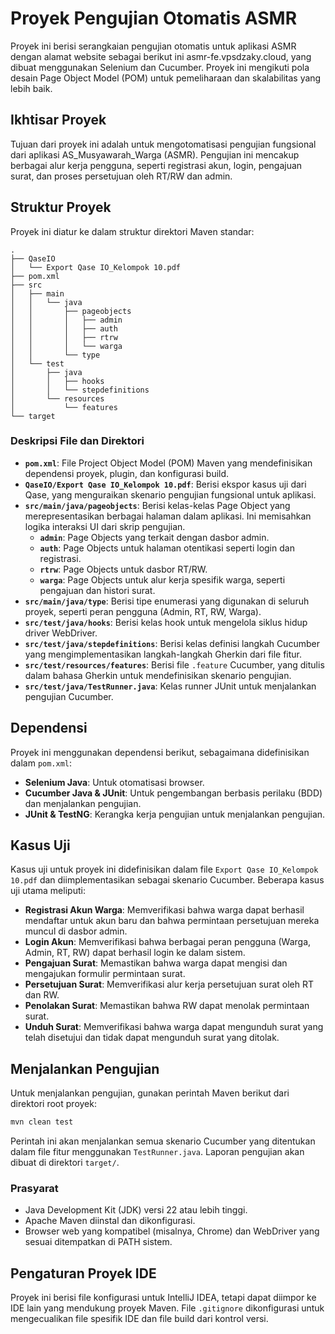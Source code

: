 # Proyek Pengujian Otomatis ASMR

Proyek ini berisi serangkaian pengujian otomatis untuk aplikasi ASMR dengan alamat website sebagai berikut ini asmr-fe.vpsdzaky.cloud, yang dibuat menggunakan Selenium dan Cucumber. Proyek ini mengikuti pola desain Page Object Model (POM) untuk pemeliharaan dan skalabilitas yang lebih baik.

## Ikhtisar Proyek

Tujuan dari proyek ini adalah untuk mengotomatisasi pengujian fungsional dari aplikasi AS_Musyawarah_Warga (ASMR). Pengujian ini mencakup berbagai alur kerja pengguna, seperti registrasi akun, login, pengajuan surat, dan proses persetujuan oleh RT/RW dan admin.

## Struktur Proyek

Proyek ini diatur ke dalam struktur direktori Maven standar:

```
.
├── QaseIO
│   └── Export Qase IO_Kelompok 10.pdf
├── pom.xml
├── src
│   ├── main
│   │   └── java
│   │       ├── pageobjects
│   │       │   ├── admin
│   │       │   ├── auth
│   │       │   ├── rtrw
│   │       │   └── warga
│   │       └── type
│   └── test
│       ├── java
│       │   ├── hooks
│       │   └── stepdefinitions
│       └── resources
│           └── features
└── target
```

### Deskripsi File dan Direktori

* **`pom.xml`**: File Project Object Model (POM) Maven yang mendefinisikan dependensi proyek, plugin, dan konfigurasi build.
* **`QaseIO/Export Qase IO_Kelompok 10.pdf`**: Berisi ekspor kasus uji dari Qase, yang menguraikan skenario pengujian fungsional untuk aplikasi.
* **`src/main/java/pageobjects`**: Berisi kelas-kelas Page Object yang merepresentasikan berbagai halaman dalam aplikasi. Ini memisahkan logika interaksi UI dari skrip pengujian.
    * **`admin`**: Page Objects yang terkait dengan dasbor admin.
    * **`auth`**: Page Objects untuk halaman otentikasi seperti login dan registrasi.
    * **`rtrw`**: Page Objects untuk dasbor RT/RW.
    * **`warga`**: Page Objects untuk alur kerja spesifik warga, seperti pengajuan dan histori surat.
* **`src/main/java/type`**: Berisi tipe enumerasi yang digunakan di seluruh proyek, seperti peran pengguna (Admin, RT, RW, Warga).
* **`src/test/java/hooks`**: Berisi kelas hook untuk mengelola siklus hidup driver WebDriver.
* **`src/test/java/stepdefinitions`**: Berisi kelas definisi langkah Cucumber yang mengimplementasikan langkah-langkah Gherkin dari file fitur.
* **`src/test/resources/features`**: Berisi file `.feature` Cucumber, yang ditulis dalam bahasa Gherkin untuk mendefinisikan skenario pengujian.
* **`src/test/java/TestRunner.java`**: Kelas runner JUnit untuk menjalankan pengujian Cucumber.

## Dependensi

Proyek ini menggunakan dependensi berikut, sebagaimana didefinisikan dalam `pom.xml`:

* **Selenium Java**: Untuk otomatisasi browser.
* **Cucumber Java & JUnit**: Untuk pengembangan berbasis perilaku (BDD) dan menjalankan pengujian.
* **JUnit & TestNG**: Kerangka kerja pengujian untuk menjalankan pengujian.

## Kasus Uji

Kasus uji untuk proyek ini didefinisikan dalam file `Export Qase IO_Kelompok 10.pdf` dan diimplementasikan sebagai skenario Cucumber. Beberapa kasus uji utama meliputi:

* **Registrasi Akun Warga**: Memverifikasi bahwa warga dapat berhasil mendaftar untuk akun baru dan bahwa permintaan persetujuan mereka muncul di dasbor admin.
* **Login Akun**: Memverifikasi bahwa berbagai peran pengguna (Warga, Admin, RT, RW) dapat berhasil login ke dalam sistem.
* **Pengajuan Surat**: Memastikan bahwa warga dapat mengisi dan mengajukan formulir permintaan surat.
* **Persetujuan Surat**: Memverifikasi alur kerja persetujuan surat oleh RT dan RW.
* **Penolakan Surat**: Memastikan bahwa RW dapat menolak permintaan surat.
* **Unduh Surat**: Memverifikasi bahwa warga dapat mengunduh surat yang telah disetujui dan tidak dapat mengunduh surat yang ditolak.

## Menjalankan Pengujian

Untuk menjalankan pengujian, gunakan perintah Maven berikut dari direktori root proyek:

```bash
mvn clean test
```

Perintah ini akan menjalankan semua skenario Cucumber yang ditentukan dalam file fitur menggunakan `TestRunner.java`. Laporan pengujian akan dibuat di direktori `target/`.

### Prasyarat

* Java Development Kit (JDK) versi 22 atau lebih tinggi.
* Apache Maven diinstal dan dikonfigurasi.
* Browser web yang kompatibel (misalnya, Chrome) dan WebDriver yang sesuai ditempatkan di PATH sistem.

## Pengaturan Proyek IDE

Proyek ini berisi file konfigurasi untuk IntelliJ IDEA, tetapi dapat diimpor ke IDE lain yang mendukung proyek Maven. File `.gitignore` dikonfigurasi untuk mengecualikan file spesifik IDE dan file build dari kontrol versi.

